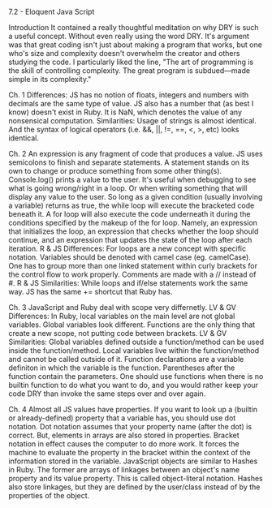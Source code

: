 7.2 - Eloquent Java Script

Introduction
It contained a really thoughtful meditation on why DRY is such a useful concept. Without even really using the word DRY. It's argument was that great coding isn't just about making a program that works, but one who's size and complexity doesn't overwhelm the creator and others studying the code. I particularly liked the line, "The art of programming is the skill of controlling complexity. The great program is subdued—made simple in its complexity."

Ch. 1
Differences: JS has no notion of floats, integers and numbers with decimals are the same type of value. JS also has a number that (as best I know) doesn't exist in Ruby. It is NaN, which denotes the value of any nonsensical computation.
Similarities: Usage of strings is almost identical. And the syntax of logical operators (i.e. &&, ||, !=, ==, <, >, etc) looks identical.

Ch. 2
An expression is any fragment of code that produces a value.
JS uses semicolons to finish and separate statements. A statement stands on its own to change or produce something from some other thing(s).
Console.log() prints a value to the user. It's useful when debugging to see what is going wrong/right in a loop. Or when writing something that will display any value to the user.
So long as a given condition (usually involving a variable) returns as true, the while loop will execute the bracketed code beneath it. A for loop will also execute the code underneath it during the conditions specified by the makeup of the for loop. Namely, an expression that initializes the loop, an expression that checks whether the loop should continue, and an expression that updates the state of the loop after each iteration.
R & JS Differences: For loops are a new concept with specific notation. Variables should be denoted with camel case (eg. camelCase). One has to group more than one linked statement within curly brackets for the control flow to work properly. Comments are made with a // instead of #.
R & JS Similarities: While loops and if/else statements work the same way. JS has the same += shortcut that Ruby has.

Ch. 3
JavaScript and Ruby deal with scope very differnetly.
LV & GV Differences: In Ruby, local variables on the main level are not global variables. Global variables look different. Functions are the only thing that create a new scope, not putting code between brackets.
LV & GV Similarities: Global variables defined outside a function/method can be used inside the function/method. Local variables live within the function/method and cannot be called outside of it.
Function declarations are a variable definiton in which the variable is the function. Parentheses after the function contain the parameters.
One should use functions when there is no builtin function to do what you want to do, and you would rather keep your code DRY than invoke the same steps over and over again.

Ch. 4
Almost all JS values have properties. If you want to look up a (builtin or already-defined) property that a variable has, you should use dot notation. Dot notation assumes that your property name (after the dot) is correct. But, elements in arrays are also stored in properties. Bracket notation in effect causes the computer to do more work. It forces the machine to evaluate the property in the bracket within the context of the information stored in the variable.
JavaScript objects are similar to Hashes in Ruby. The former are arrays of linkages between an object's name property and its value property. This is called object-literal notation. Hashes also store linkages, but they are defined by the user/class instead of by the properties of the object.
